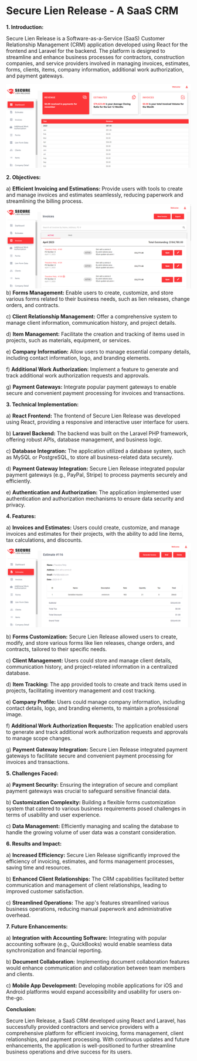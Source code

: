 # Secure Lien Release - A SaaS CRM

**1. Introduction:**

Secure Lien Release is a Software-as-a-Service (SaaS) Customer Relationship Management (CRM) application developed using React for the frontend and Laravel for the backend. The platform is designed to streamline and enhance business processes for contractors, construction companies, and service providers involved in managing invoices, estimates, forms, clients, items, company information, additional work authorization, and payment gateways.

![screens](https://github.com/Pixelpk/secure_lient_backend_web/blob/main/public/uploads/b2.png)


**2. Objectives:**

a) **Efficient Invoicing and Estimations:** Provide users with tools to create and manage invoices and estimates seamlessly, reducing paperwork and streamlining the billing process.
![screens](https://github.com/Pixelpk/secure_lient_backend_web/blob/main/public/uploads/b1.png)
b) **Forms Management:** Enable users to create, customize, and store various forms related to their business needs, such as lien releases, change orders, and contracts.

c) **Client Relationship Management:** Offer a comprehensive system to manage client information, communication history, and project details.

d) **Item Management:** Facilitate the creation and tracking of items used in projects, such as materials, equipment, or services.

e) **Company Information:** Allow users to manage essential company details, including contact information, logo, and branding elements.

f) **Additional Work Authorization:** Implement a feature to generate and track additional work authorization requests and approvals.

g) **Payment Gateways:** Integrate popular payment gateways to enable secure and convenient payment processing for invoices and transactions.

**3. Technical Implementation:**

a) **React Frontend:** The frontend of Secure Lien Release was developed using React, providing a responsive and interactive user interface for users.

b) **Laravel Backend:** The backend was built on the Laravel PHP framework, offering robust APIs, database management, and business logic.

c) **Database Integration:** The application utilized a database system, such as MySQL or PostgreSQL, to store all business-related data securely.

d) **Payment Gateway Integration:** Secure Lien Release integrated popular payment gateways (e.g., PayPal, Stripe) to process payments securely and efficiently.

e) **Authentication and Authorization:** The application implemented user authentication and authorization mechanisms to ensure data security and privacy.

**4. Features:**

a) **Invoices and Estimates:** Users could create, customize, and manage invoices and estimates for their projects, with the ability to add line items, tax calculations, and discounts.
![screens](https://github.com/Pixelpk/secure_lient_backend_web/blob/main/public/uploads/b3.png)

b) **Forms Customization:** Secure Lien Release allowed users to create, modify, and store various forms like lien releases, change orders, and contracts, tailored to their specific needs.

c) **Client Management:** Users could store and manage client details, communication history, and project-related information in a centralized database.

d) **Item Tracking:** The app provided tools to create and track items used in projects, facilitating inventory management and cost tracking.

e) **Company Profile:** Users could manage company information, including contact details, logo, and branding elements, to maintain a professional image.

f) **Additional Work Authorization Requests:** The application enabled users to generate and track additional work authorization requests and approvals to manage scope changes.

g) **Payment Gateway Integration:** Secure Lien Release integrated payment gateways to facilitate secure and convenient payment processing for invoices and transactions.

**5. Challenges Faced:**

a) **Payment Security:** Ensuring the integration of secure and compliant payment gateways was crucial to safeguard sensitive financial data.

b) **Customization Complexity:** Building a flexible forms customization system that catered to various business requirements posed challenges in terms of usability and user experience.

c) **Data Management:** Efficiently managing and scaling the database to handle the growing volume of user data was a constant consideration.

**6. Results and Impact:**

a) **Increased Efficiency:** Secure Lien Release significantly improved the efficiency of invoicing, estimates, and forms management processes, saving time and resources.

b) **Enhanced Client Relationships:** The CRM capabilities facilitated better communication and management of client relationships, leading to improved customer satisfaction.

c) **Streamlined Operations:** The app's features streamlined various business operations, reducing manual paperwork and administrative overhead.

**7. Future Enhancements:**

a) **Integration with Accounting Software:** Integrating with popular accounting software (e.g., QuickBooks) would enable seamless data synchronization and financial reporting.

b) **Document Collaboration:** Implementing document collaboration features would enhance communication and collaboration between team members and clients.

c) **Mobile App Development:** Developing mobile applications for iOS and Android platforms would expand accessibility and usability for users on-the-go.

**Conclusion:**

Secure Lien Release, a SaaS CRM developed using React and Laravel, has successfully provided contractors and service providers with a comprehensive platform for efficient invoicing, forms management, client relationships, and payment processing. With continuous updates and future enhancements, the application is well-positioned to further streamline business operations and drive success for its users.

